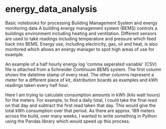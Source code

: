 # energy_data_analysis
Basic notebooks for processing Building Management System and energy monitoring data
A building energy management system (BEMS) controls a buildings environment including heating and ventilation. Different sensors are used to take readings including temperature and pressure which feed back into BEMS. Energy use, including electricity, gas, oil and heat, is also monitored which allows an energy manager to spot high areas of use for example.

An example of a half hourly energy log 'comma seperated variable' (CSV) file is attached from a Schneider Continuum BEMS system. The first column shows the datetime stamp of every read. The other columns represent a meter for a different piece of kit, distribution boards as examples and kWh readings taken every half hour.

Here I am trying to calculate consumption amounts in kWh (kilo watt hours) for the meters. For example, to find a daily total, I could take the final read on that day and subtract the first read taken that day. This would give the total kWh consumption over that period. As there are approx. 189 meters across the build, over many weeks, I wanted to write something in Python using the Pandas library which would speed up this process.

